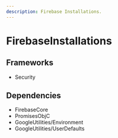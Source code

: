 ```yaml
---
description: Firebase Installations.
---
```


# FirebaseInstallations

## Frameworks

* Security

## Dependencies

* FirebaseCore
* PromisesObjC
* GoogleUtilities/Environment
* GoogleUtilities/UserDefaults

